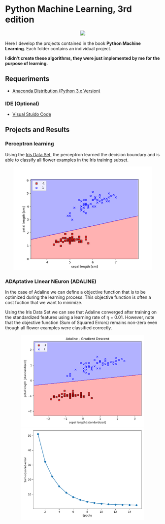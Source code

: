 # Python Machine Learning, 3rd edition


<p align="center">
  <a href="https://www.amazon.com.br/dp/B07VBLX2W7/ref=dp-kindle-redirect?_encoding=UTF8&btkr=1">
    <img src="https://images-na.ssl-images-amazon.com/images/I/41JKpkymExL._SX260_.jpg" width="400">
  </a>
</p>

Here I develop the projects contained in the book ****Python Machine Learning****. Each folder contains an individual project.


****I didn't create these algorithms, they were just implemented by me for the purpose of learning.****

## Requeriments

- [Anaconda Distribution (Python 3.x Version)](https://www.anaconda.com/distribution/)

### IDE (Optional)
- [Visual Stuido Code](https://code.visualstudio.com/)

## Projects and Results

### Perceptron learning

Using the [Iris Data Set](https://archive.ics.uci.edu/ml/datasets/iris), the perceptron learned the decision boundary and is able to classify all flower examples in the Iris training subset.

<p align="center">
    <img src="./Perceptron Learning/result.png" width="450">
</p>

### ADAptative LInear NEuron (ADALINE)
In the case of Adaline we can define a objective function that is to be optimized during the learning process. This objective function is often a cost fuction that we want to minimize.

Using the Iris Data Set we can see that Adaline converged after training on the standardized features using a learning rate of &eta; = 0.01. However, note that the objective function (Sum of Squared Errors) remains non-zero even though all flower examples were classified correctly.

<p align="center">
    <img src="./Adaline - ADAptaive LInear NEuron\adaline01.png" width="400">
    <img src="./Adaline - ADAptaive LInear NEuron\adaline02.png" width="400">
</p>
